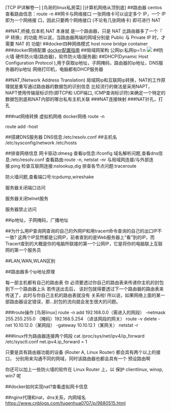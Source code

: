 [TCP IP详解卷一]
[鸟哥的linux私房菜]
[计算机网络从顶到底]
##路由器
centos
查看路由信息：route -n
##网卡与网络接口
一张网络卡可以设定多个 IP，一个 IP 即为一个网络接 口，因此只要两个网络接口 (不论有几张网络卡) 即可进行 NAT

##NAT,桥接,仅本机
NAT 本身就 是一个路由器，只是 NAT 比路由器多了一个『 IP 转换』的功能
所以说，当路由器两端的网域分别是 Public 与 Private IP 时，才需要 NAT 的 功能!
[](https://www.linuxidc.com/Linux/2020-04/163007.htm)
##docker四种网络模式
host
none
bridge
container
###docker网络配置
[docker配置指南](https://yeasy.gitbook.io/docker_practice/network/linking)
[](https://www.linuxidc.com/Linux/2020-04/163007.htm)
##局域网架构
公网ip:私网ip=1:n
![](/Users/chris/workspace/xsource/linux/src/main/java/network/images/局域网架构.jpg)
##防火墙
硬件防火墙(路由器)，软件防火墙(服务器)
##DHCP(Dynamic Host Configuration Protocol ),用于获取ip地址，子网掩码，路由器的ip地址，DNS服务器的ip地址
网络打印机，电脑都有DHCP服务器
[](https://www.huaweicloud.com/articles/702f5ba0cf8bf60d8722f9ceb7f2a5ac.html)

##NAT,(Network Address Translation)
局域网ip和互联网ip转换，NAT的工作原理就是重写通过路由器的数据包的识别信息
比较流行的做法是采用NAPT， NAPT使用传输层标识符(即TCP和 UDP端口, ICMP查询标识符)来确定一个特定的数据包到底和NAT内部的哪台私有主机关联
###NAT连接映射
###NAT针孔，打孔

###nat网络转换
虚拟机网络
docker网络
route -n

route add -host 



##搭建DNS服务器
DNS信息:/etc/resolv.conf
##主机名
/etc/sysconfig/network
/etc/hosts

##排查网络信息
网卡驱动:dmesg
查看ip信息:ifconfig
域名解析问题,查看dns信息:/etc/resolv.conf
查看路由:route -n, netstat -nr
与局域网连接/与外部连接:ping
检查互联网连接:nslookup,dig
排查各节点问题:traceroute



防火墙问题,查看端口号:tcpdump,wireshake


服务器关闭端口访问

服务器关闭telnet服务

服务器禁止访问



##ip地址，子网掩码，广播地址

##为什么用IP查询网查询的自己的外网IP和用tracert命令查询的自己的出口IP不一致?
这两个IP显然都是公网IP，前者查到的是Web服务器上“看”到的IP，而Tracert查到的大概是你的电脑所联接的第一个公网IP，它是将你的电脑联上互联网的第一个服务员
[](https://zhidao.baidu.com/question/444290522.html)
[](https://bbs.51cto.com/thread-1501779-1.html)

##LAN,WAN,WLAN区别
[](https://jingyan.baidu.com/article/3c343ff7e862850d3679637b.html)

##路由器多个ip地址原理

每一部主机都有自己的路由表
你 必须要透过你自己的路由表来传递你主机的封包到下一个路由器上头
若传送出去后， 该封包就得要透过下一个路由器的路由表来传送了，此时与你自己主机的路由表就没有 关系啦!
 所以说，如果网络上面的某一部路由器设定错误，那...封包的流向就会发生很大的问题。

###route操作
[鸟哥linux]
[](https://blog.csdn.net/lanmenghcc/article/details/41344429)
[](https://www.jianshu.com/p/da975a32a915)
route -n add  192.168.0.0（需进入的网段） -netmask 255.255.255.0 （掩码）192.168.5.254 （进该网段的网关）
route -v delete -net 10.10.12.0（某网段） -gateway 10.10.12.1（某网关）
netstat -r

###linux作为路由器连接两个网段
cat /proc/sys/net/ipv4/ip_forward
/etc/sysctl.conf  net.ipv4.ip_forward = 1

只要是具有路由器功能的设备 (Router A, Linux Router) 都会具有两个以上的接口， 
分别用来沟通不同的网域，同时该路由器也都会具有一个 预设路由啊

你还可以加上一些防火墙的软件在 Linux Router 上，以 保护 clientlinux, winxp, win7 呢

##docker如何实现nat?查看虚拟网卡信息

##nginx代理和nat，dns关系，内网域名
https://www.cnblogs.com/tugenhua0707/p/9880515.html
